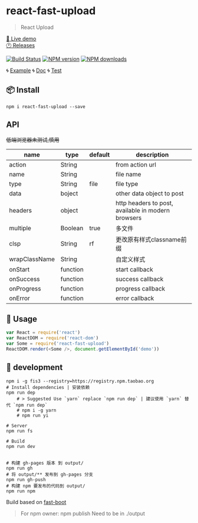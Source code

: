 # react-fast-upload

> React Upload

[🔗 Live demo](https://fast-flow.github.io/react-fast-upload/)  
[🕐 Releases](https://github.com/fast-flow/react-fast-upload/releases)

[![Build Status](https://api.travis-ci.org/fast-flow/react-fast-upload.svg)](https://travis-ci.org/fast-flow/react-fast-upload) [![NPM version](https://img.shields.io/npm/v/https://fast-flow.github.io/react-fast-upload/.svg?style=flat)](https://npmjs.org/package/https://fast-flow.github.io/react-fast-upload/) [![NPM downloads](http://img.shields.io/npm/dm/https://fast-flow.github.io/react-fast-upload/.svg?style=flat)](https://npmjs.org/package/https://fast-flow.github.io/react-fast-upload/)

🌀 [Example](./example/) 🌀 [Doc](./doc/) 🌀 [Test](./test/)  

## 📦 Install

```shell
npm i react-fast-upload --save
```

## API

~~低端浏览器未测试,慎用~~


|	name	|	type	|	default	|	description	|
|------|------|------|------|
|	action	|	String	|		|	from action url	|
|	name	|	String	|		|	file name	|
|	type	|	String	|	file	|	file type	|	
|	data	|	boject	|		|	other data object to post	|
|	headers	|	object	|		|	http headers to post, available in modern browsers	|
|	multiple	|	Boolean	|	true	|	多文件	|
|	clsp	|	String	|	rf	|	更改原有样式classname前缀	|
|	wrapClassName	|	String	|		|	自定义样式	|
|	onStart	|	function	|		|	start callback	|
|	onSuccess	|	function	|		|	success callback	|
|	onProgress	|	function	|		|	progress callback	|
|	onError	|	function	|		|	error callback	|


## 📄 Usage

<div id="demo"></div>

````js
var React = require('react')
var ReactDOM = require('react-dom')
var Some = require('react-fast-upload')
ReactDOM.render(<Some />, document.getElementById('demo'))
````

<!--MARKRUN-HTML
<style>.gc-comments {font:12px/1.5 Lantinghei SC,Microsoft Yahei,Hiragino Sans GB,Microsoft Sans Serif,WenQuanYi Micro Hei,sans-serif}</style>
<script src="https://unpkg.com/github-comments@latest/gc.js"></script>
<div class="gc-comments" data-repos="fast-flow/react-fast-upload" data-issues="1" >
    <div class="gc-comments-title">
        Comments
    </div>
    <div class="gc-comments-info">
        Synchronous comments <a target="_blank" href="issues_link">issues_link</a>
    </div>
</div>
-->



## 🔨 development

```shell
npm i -g fis3 --registry=https://registry.npm.taobao.org
# Install dependencies | 安装依赖
npm run dep
    # > Suggested Use `yarn` replace `npm run dep` | 建议使用 `yarn` 替代 `npm run dep`
    # npm i -g yarn
    # npm run yi

# Server
npm run fs

# Build
npm run dev


# 构建 gh-pages 版本 到 output/
npm run gh
# 将 output/** 发布到 gh-pages 分支
npm run gh-push
# 构建 npm 要发布的代码到 output/
npm run npm
```

Build based on [fast-boot](https://github.com/fast-flow/boot)

> For npm owner: npm publish Need to be in ./output
